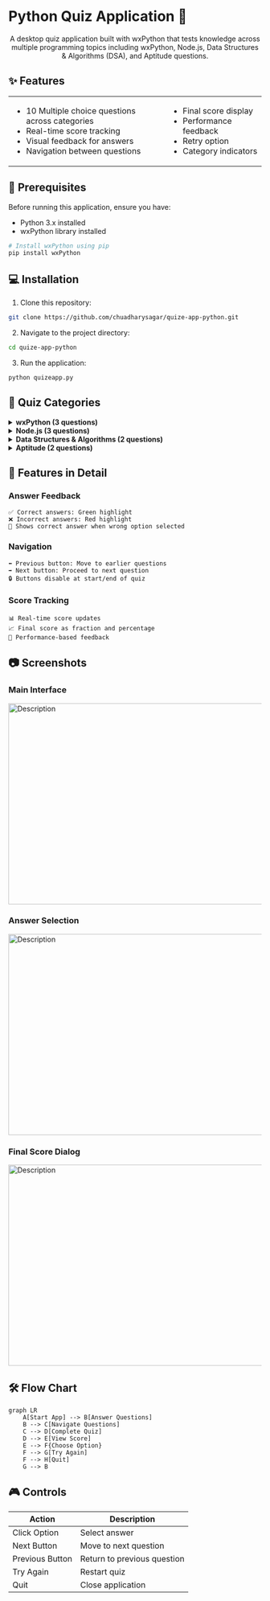 # Python Quiz Application 🎯

<div align="center">
A desktop quiz application built with wxPython that tests knowledge across multiple programming topics including wxPython, Node.js, Data Structures & Algorithms (DSA), and Aptitude questions.
</div>

## ✨ Features

<table>
  <tr>
    <td>
      <ul>
        <li>10 Multiple choice questions across categories</li>
        <li>Real-time score tracking</li>
        <li>Visual feedback for answers</li>
        <li>Navigation between questions</li>
      </ul>
    </td>
    <td>
      <ul>
        <li>Final score display</li>
        <li>Performance feedback</li>
        <li>Retry option</li>
        <li>Category indicators</li>
      </ul>
    </td>
  </tr>
</table>

## 🚀 Prerequisites

Before running this application, ensure you have:

- Python 3.x installed
- wxPython library installed

```bash
# Install wxPython using pip
pip install wxPython
```

## 💻 Installation

1. Clone this repository:
```bash
git clone https://github.com/chuadharysagar/quize-app-python.git
```

2. Navigate to the project directory:
```bash
cd quize-app-python
```

3. Run the application:
```bash
python quizeapp.py
```

## 📖 Quiz Categories

<details>
<summary><b>wxPython (3 questions)</b></summary>

- Event loops
- Widget hierarchy
- Layout management
</details>

<details>
<summary><b>Node.js (3 questions)</b></summary>

- Web server creation
- Package management
- Frameworks
</details>

<details>
<summary><b>Data Structures & Algorithms (2 questions)</b></summary>

- Time complexity
- Basic data structures
</details>

<details>
<summary><b>Aptitude (2 questions)</b></summary>

- Mathematical reasoning
- Problem-solving
</details>

## 🎯 Features in Detail

### Answer Feedback
```
✅ Correct answers: Green highlight
❌ Incorrect answers: Red highlight
🎯 Shows correct answer when wrong option selected
```

### Navigation
```
⬅️ Previous button: Move to earlier questions
➡️ Next button: Proceed to next question
🔒 Buttons disable at start/end of quiz
```

### Score Tracking
```
📊 Real-time score updates
📈 Final score as fraction and percentage
💬 Performance-based feedback
```

## 📷 Screenshots

<div>

### Main Interface
<img src="https://github.com/chuadharysagar/quize-app-python/blob/main/1-auize.png" width="550" height="400" alt="Description">

### Answer Selection
<img src="https://github.com/chuadharysagar/quize-app-python/blob/main/2-quize.png" width="550" height="400" alt="Description">

### Final Score Dialog
<img src="https://github.com/chuadharysagar/quize-app-python/blob/main/3last.png" width="550" height="400" alt="Description">

</div>

## 🛠️ Flow Chart

```mermaid
graph LR
    A[Start App] --> B[Answer Questions]
    B --> C[Navigate Questions]
    C --> D[Complete Quiz]
    D --> E[View Score]
    E --> F{Choose Option}
    F --> G[Try Again]
    F --> H[Quit]
    G --> B
```

## 🎮 Controls

| Action | Description |
|--------|-------------|
| Click Option | Select answer |
| Next Button | Move to next question |
| Previous Button | Return to previous question |
| Try Again | Restart quiz |
| Quit | Close application |
</div>
